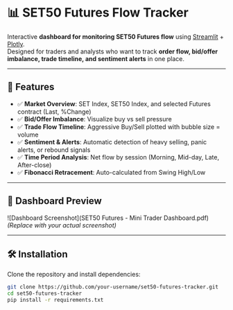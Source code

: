 # 📊 SET50 Futures Flow Tracker

Interactive **dashboard for monitoring SET50 Futures flow** using [Streamlit](https://streamlit.io/) + [Plotly](https://plotly.com/).  
Designed for traders and analysts who want to track **order flow, bid/offer imbalance, trade timeline, and sentiment alerts** in one place.  

---

## 🚀 Features

- ✅ **Market Overview**: SET Index, SET50 Index, and selected Futures contract (Last, %Change)  
- ✅ **Bid/Offer Imbalance**: Visualize buy vs sell pressure  
- ✅ **Trade Flow Timeline**: Aggressive Buy/Sell plotted with bubble size = volume  
- ✅ **Sentiment & Alerts**: Automatic detection of heavy selling, panic alerts, or rebound signals  
- ✅ **Time Period Analysis**: Net flow by session (Morning, Mid-day, Late, After-close)  
- ✅ **Fibonacci Retracement**: Auto-calculated from Swing High/Low  

---

## 📸 Dashboard Preview

![Dashboard Screenshot](SET50 Futures - Mini Trader Dashboard.pdf)  
*(Replace with your actual screenshot)*

---

## 🛠️ Installation

Clone the repository and install dependencies:

```bash
git clone https://github.com/your-username/set50-futures-tracker.git
cd set50-futures-tracker
pip install -r requirements.txt
